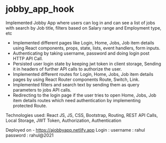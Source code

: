 # jobby_app_hook
Implemented Jobby App where users can log in and can see a list of jobs with search by Job title, filters based on Salary range and Employment type, etc

- Implemented different pages like Login, Home, Jobs, Job item details using React components, props, state, lists, event handlers, form inputs.
- Authenticating by taking username, password and doing login post HTTP API Call.
- Persisted user login state by keeping jwt token in client storage, Sending it in headers of further API calls to authorize the user.
- Implemented different routes for Login, Home, Jobs, Job item details pages by using React Router components Route, Switch, Link.
- Implemented filters and search text by sending them as query parameters to jobs API calls.
- Redirecting to the login page if the user tries to open Home, Jobs, Job item details routes which need authentication by implementing protected Route.

Technologies used: React JS, JS, CSS, Bootstrap, Routing, REST API Calls, Local Storage, JWT Token, Authorization, Authentication

Deployed on - https://ajobbyapp.netlify.app
Login :
  username : rahul
  password : rahul@2021
